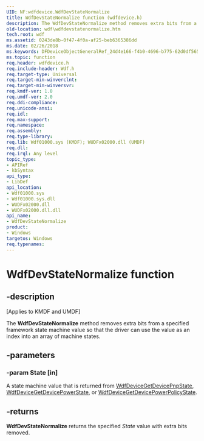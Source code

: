 ```yaml
---
UID: NF:wdfdevice.WdfDevStateNormalize
title: WdfDevStateNormalize function (wdfdevice.h)
description: The WdfDevStateNormalize method removes extra bits from a specified framework state machine value so that the driver can use the value as an index into an array of machine states.
old-location: wdf\wdfdevstatenormalize.htm
tech.root: wdf
ms.assetid: 0243de8b-0f47-4f0a-af25-beb6365386dd
ms.date: 02/26/2018
ms.keywords: DFDeviceObjectGeneralRef_24d4e166-f4b0-4696-b775-62d0df565a8a.xml, WdfDevStateNormalize, WdfDevStateNormalize method, kmdf.wdfdevstatenormalize, wdf.wdfdevstatenormalize, wdfdevice/WdfDevStateNormalize
ms.topic: function
req.header: wdfdevice.h
req.include-header: Wdf.h
req.target-type: Universal
req.target-min-winverclnt: 
req.target-min-winversvr: 
req.kmdf-ver: 1.0
req.umdf-ver: 2.0
req.ddi-compliance: 
req.unicode-ansi: 
req.idl: 
req.max-support: 
req.namespace: 
req.assembly: 
req.type-library: 
req.lib: Wdf01000.sys (KMDF); WUDFx02000.dll (UMDF)
req.dll: 
req.irql: Any level
topic_type:
- APIRef
- kbSyntax
api_type:
- LibDef
api_location:
- Wdf01000.sys
- Wdf01000.sys.dll
- WUDFx02000.dll
- WUDFx02000.dll.dll
api_name:
- WdfDevStateNormalize
product:
- Windows
targetos: Windows
req.typenames: 
---
```


# WdfDevStateNormalize function


## -description


<p class="CCE_Message">[Applies to KMDF and UMDF]</p>

The <b>WdfDevStateNormalize</b> method removes extra bits from a specified framework state machine value so that the driver can use the value as an index into an array of machine states.


## -parameters




### -param State [in]

A state machine value that is returned from <a href="https://docs.microsoft.com/windows-hardware/drivers/ddi/content/wdfdevice/nf-wdfdevice-wdfdevicegetdevicepnpstate">WdfDeviceGetDevicePnpState</a>, <a href="https://docs.microsoft.com/windows-hardware/drivers/ddi/content/wdfdevice/nf-wdfdevice-wdfdevicegetdevicepowerstate">WdfDeviceGetDevicePowerState</a>, or <a href="https://docs.microsoft.com/windows-hardware/drivers/ddi/content/wdfdevice/nf-wdfdevice-wdfdevicegetdevicepowerpolicystate">WdfDeviceGetDevicePowerPolicyState</a>.


## -returns



<b>WdfDevStateNormalize</b> returns the specified <i>State</i> value with extra bits removed.



